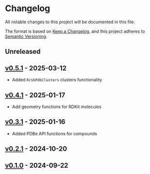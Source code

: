# Changelog

All notable changes to this project will be documented in this file.

The format is based on [Keep a Changelog](https://keepachangelog.com/en/1.0.0/),
and this project adheres to [Semantic Versioning](https://semver.org/spec/v2.0.0.html).

## Unreleased

## [v0.5.1](https://github.com/cch1999/CCHTools/releases/tag/v0.5.1) - 2025-03-12

- Added `RcsbPdbClusters` clusters functionality

## [v0.4.1](https://github.com/cch1999/CCHTools/releases/tag/v0.4.1) - 2025-01-17

- Add geometry functions for RDKit molecules

## [v0.3.1](https://github.com/cch1999/CCHTools/releases/tag/v0.3.1) - 2025-01-16

- Added PDBe API functions for compounds

## [v0.2.1](https://github.com/cch1999/CCHTools/releases/tag/v0.2.1) - 2024-10-20

## [v0.1.0](https://github.com/cch1999/CCHTools/releases/tag/v0.1.0) - 2024-09-22
